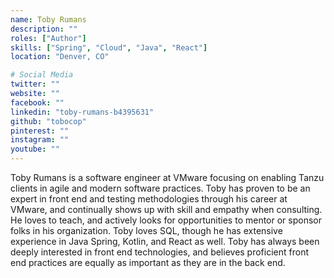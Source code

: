 ```yaml
---
name: Toby Rumans
description: ""
roles: ["Author"]
skills: ["Spring", "Cloud", "Java", "React"]
location: "Denver, CO"

# Social Media 
twitter: ""
website: ""
facebook: ""
linkedin: "toby-rumans-b4395631"
github: "tobocop"
pinterest: ""
instagram: ""
youtube: ""
---
```


Toby Rumans is a software engineer at VMware focusing on enabling Tanzu clients in agile and modern software practices. Toby has proven to be an expert in front end and testing methodologies through his career at VMware, and continually shows up with skill and empathy when consulting. He loves to teach, and actively looks for opportunities to mentor or sponsor folks in his organization. Toby loves SQL, though he has extensive experience in Java Spring, Kotlin, and React as well. Toby has always been deeply interested in front end technologies, and believes proficient front end practices are equally as important as they are in the back end.

<!--more-->
